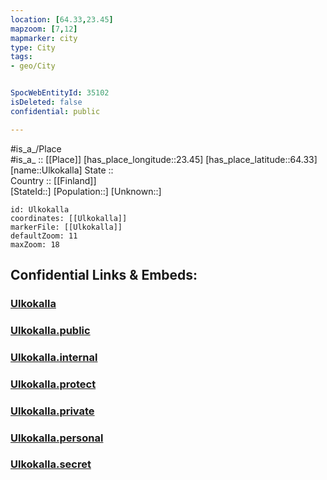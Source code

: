 ```yaml
---
location: [64.33,23.45] 
mapzoom: [7,12] 
mapmarker: city 
type: City
tags:
- geo/City


SpocWebEntityId: 35102
isDeleted: false
confidential: public

---
```

#is_a_/Place  
#is_a_ :: [[Place]] 
[has_place_longitude::23.45] 
[has_place_latitude::64.33] 
[name::Ulkokalla] 
State ::  
Country :: [[Finland]]  
[StateId::] 
[Population::] 
[Unknown::] 


```leaflet
id: Ulkokalla
coordinates: [[Ulkokalla]] 
markerFile: [[Ulkokalla]] 
defaultZoom: 11 
maxZoom: 18
```


## Confidential Links & Embeds: 

### [Ulkokalla](/_Standards/Earth/Continent/Europe/Europe~North/Finland/City/Ulkokalla.md) 

### [Ulkokalla.public](/_public/Earth/Continent/Europe/Europe~North/Finland/City/Ulkokalla.public.md) 

### [Ulkokalla.internal](/_internal/Earth/Continent/Europe/Europe~North/Finland/City/Ulkokalla.internal.md) 

### [Ulkokalla.protect](/_protect/Earth/Continent/Europe/Europe~North/Finland/City/Ulkokalla.protect.md) 

### [Ulkokalla.private](/_private/Earth/Continent/Europe/Europe~North/Finland/City/Ulkokalla.private.md) 

### [Ulkokalla.personal](/_personal/Earth/Continent/Europe/Europe~North/Finland/City/Ulkokalla.personal.md) 

### [Ulkokalla.secret](/_secret/Earth/Continent/Europe/Europe~North/Finland/City/Ulkokalla.secret.md)

